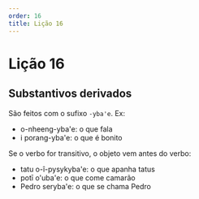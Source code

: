 ```yaml
---
order: 16
title: Lição 16
---
```


# Lição 16

## Substantivos derivados
São feitos com o sufixo `-yba'e`. Ex:
- o-nheeng-yba'e: o que fala
- i porang-yba'e: o que é bonito

Se o verbo for transitivo, o objeto vem antes do verbo:
- tatu o-î-pysykyba'e: o que apanha tatus
- potī o'uba'e: o que come camarão
- Pedro seryba'e: o que se chama Pedro
